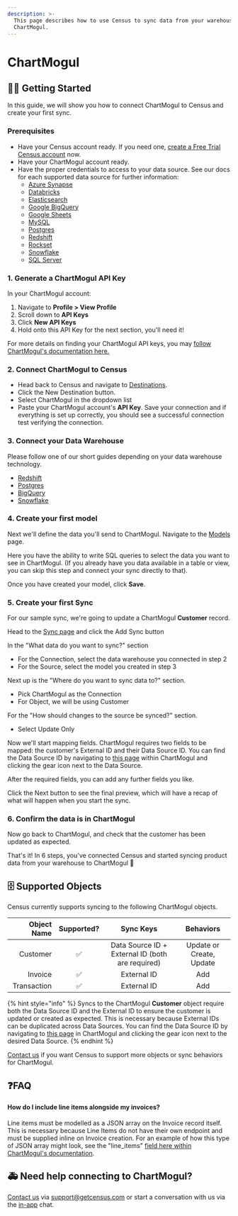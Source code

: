 ```yaml
---
description: >-
  This page describes how to use Census to sync data from your warehouse to
  ChartMogul.
---
```


# ChartMogul

## 🏃‍♀️ Getting Started

In this guide, we will show you how to connect ChartMogul to Census and create your first sync.

### Prerequisites

* Have your Census account ready. If you need one, [create a Free Trial Census account](https://app.getcensus.com/) now.
* Have your ChartMogul account ready.
* Have the proper credentials to access to your data source. See our docs for each supported data source for further information:
  * [Azure Synapse](../sources/azure-synapse.md)
  * [Databricks](https://docs.getcensus.com/sources/databricks)
  * [Elasticsearch](https://docs.getcensus.com/sources/elasticsearch)
  * [Google BigQuery](https://docs.getcensus.com/sources/google-bigquery)
  * [Google Sheets](https://docs.getcensus.com/sources/google-sheets)
  * [MySQL](https://docs.getcensus.com/sources/mysql)
  * [Postgres](https://docs.getcensus.com/sources/postgres)
  * [Redshift](https://docs.getcensus.com/sources/redshift)
  * [Rockset](https://docs.getcensus.com/sources/rockset)
  * [Snowflake](https://docs.getcensus.com/sources/snowflake)
  * [SQL Server](https://docs.getcensus.com/sources/sql-server)

### 1. Generate a ChartMogul API Key

In your ChartMogul account:

1. Navigate to **Profile > View Profile**
2. Scroll down to **API Keys**
3. Click **New API Keys**&#x20;
4. Hold onto this API Key for the next section, you'll need it!

For more details on finding your ChartMogul API keys, you may [follow ChartMogul's documentation here.](https://dev.chartmogul.com/docs/authentication)

### 2. Connect ChartMogul to Census

* Head back to Census and navigate to [Destinations](https://app.getcensus.com/destinations).
* Click the New Destination button.
* Select ChartMogul in the dropdown list
* Paste your ChartMogul account's **API Key**. Save your connection and if everything is set up correctly, you should see a successful connection test verifying the connection.

### 3. Connect your Data Warehouse

Please follow one of our short guides depending on your data warehouse technology.

* [Redshift](https://help.getcensus.com/article/10-configuring-redshift-postgresql-access)
* [Postgres](https://help.getcensus.com/article/10-configuring-redshift-postgresql-access)
* [BigQuery](https://help.getcensus.com/article/21-configuring-bigquery-access)
* [Snowflake](https://help.getcensus.com/article/8-configuring-snowflake-access)

### 4. Create your first model

Next we'll define the data you'll send to ChartMogul. Navigate to the [Models](https://app.getcensus.com/models) page.

Here you have the ability to write SQL queries to select the data you want to see in ChartMogul. (If you already have you data available in a table or view, you can skip this step and connect your sync directly to that).

Once you have created your model, click **Save**.&#x20;

### 5. Create your first Sync

For our sample sync, we're going to update a ChartMogul **Customer** record.&#x20;

Head to the [Sync page](https://app.getcensus.com/syncs) and click the Add Sync button

In the "What data do you want to sync?" section

* For the Connection, select the data warehouse you connected in step 2
* For the Source, select the model you created in step 3

Next up is the "Where do you want to sync data to?" section.

* Pick ChartMogul as the Connection
* For Object, we will be using Customer

For the "How should changes to the source be synced?" section.&#x20;

* Select Update Only

Now we'll start mapping fields. ChartMogul requires two fields to be mapped: the customer's External ID and their Data Source ID. You can find the Data Source ID by navigating to [this page](https://t.sidekickopen01.com/s3t/c/5/f18dQhb0S7kF8cFC2RW1K7Z1759hl3kW7\_k2841CX6NGW35QNwB7tCtH0Vs7zDQ8qd1Kwf197v5Y04?te=W3R5hFj4cm2zwW3zfPSj3F7xMPW4fKXXf4hHZdBW43T4MG1LwsHHW3yLX3g3zhrVDW49NLhq3zhrqJF4cNcV-W1v31\&si=8000000017473620\&pi=3d1e4afe-99d8-4b66-b041-de8a431bfb88) within ChartMogul and clicking the gear icon next to the Data Source.

After the required fields, you can add any further fields you like.&#x20;

Click the Next button to see the final preview, which will have a recap of what will happen when you start the sync.

### 6. Confirm the data is in ChartMogul

Now go back to ChartMogul, and check that the customer has been updated as expected.

That's it! In 6 steps, you've connected Census and started syncing product data from your warehouse to ChartMogul 🎉

## 🗄 Supported Objects <a href="#supported-objects-and-sync-behaviors" id="supported-objects-and-sync-behaviors"></a>

Census currently supports syncing to the following ChartMogul objects.

| **Object Name** | **Supported?** | **Sync Keys**  |      **Behaviors**       |
| --------------: | :------------: | :------------: |:------------------------:|
| Customer      |        ✅      | Data Source ID + External ID (both are required) | Update or Create, Update |
| Invoice      |        ✅      | External ID |           Add            |
| Transaction      |        ✅      | External ID |           Add            |

{% hint style="info" %}
Syncs to the ChartMogul **Customer** object require both the Data Source ID and the External ID to ensure the customer is updated or created as expected. This is necessary because External IDs can be duplicated across Data Sources. You can find the Data Source ID by navigating to [this page](https://t.sidekickopen01.com/s3t/c/5/f18dQhb0S7kF8cFC2RW1K7Z1759hl3kW7\_k2841CX6NGW35QNwB7tCtH0Vs7zDQ8qd1Kwf197v5Y04?te=W3R5hFj4cm2zwW3zfPSj3F7xMPW4fKXXf4hHZdBW43T4MG1LwsHHW3yLX3g3zhrVDW49NLhq3zhrqJF4cNcV-W1v31\&si=8000000017473620\&pi=3d1e4afe-99d8-4b66-b041-de8a431bfb88) in ChartMogul and clicking the gear icon next to the desired Data Source.
{% endhint %}

[Contact us](mailto:support@getcensus.com) if you want Census to support more objects or sync behaviors for ChartMogul.

## :question:FAQ

#### How do I include line items alongside my invoices?

Line items must be modelled as a JSON array on the Invoice record itself. This is necessary because Line Items do not have their own endpoint and must be supplied inline on Invoice creation. For an example of how this type of JSON array might look, see the "line\_items" [field here within ChartMogul's documentation](https://dev.chartmogul.com/reference/import-customers-invoices).

## 🚑 Need help connecting to ChartMogul?

[Contact us](mailto:support@getcensus.com) via support@getcensus.com or start a conversation with us via the [in-app](https://app.getcensus.com) chat.
